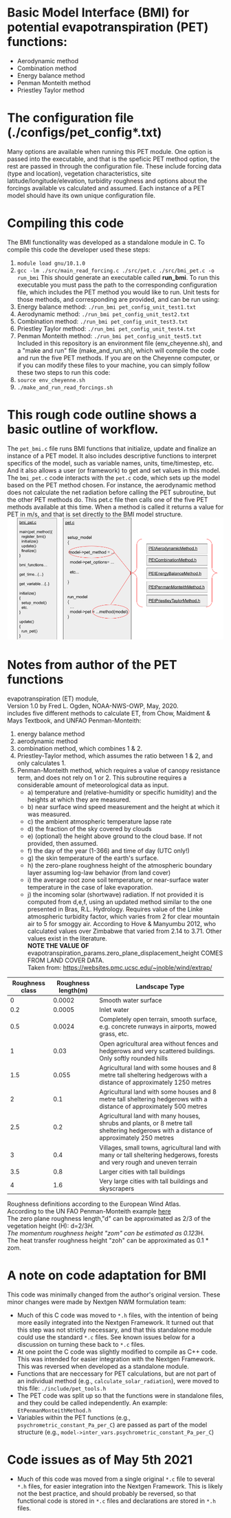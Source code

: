 # Basic Model Interface (BMI) for potential evapotranspiration (PET) functions:
* Aerodynamic method
* Combination method
* Energy balance method
* Penman Monteith method
* Priestley Taylor method

# The configuration file (./configs/pet_config*.txt)
Many options are available when running this PET module. One option is passed into the executable, and that is the speficic PET method option, the rest are passed in through the configuration file. These include forcing data (type and location), vegetation characteristics, site latitude/longitude/elevation, turbidity roughness and options about the forcings available vs calculated and assumed. Each instance of a PET model should have its own unique configuration file. 

# Compiling this code
The BMI functionality was developed as a standalone module in C. To compile this code the developer used these steps:
1. `module load gnu/10.1.0`
2. `gcc -lm ./src/main_read_forcing.c ./src/pet.c ./src/bmi_pet.c -o run_bmi`
This should generate an executable called **run_bmi**. To run this executable you must pass the path to the corresponding configuration file, which includes the PET method you would like to run. Unit tests for those methods, and corresponding are provided, and can be run using:
1. Energy balance method: `./run_bmi pet_config_unit_test1.txt`
2. Aerodynamic method: `./run_bmi pet_config_unit_test2.txt`
3. Combination method: `./run_bmi pet_config_unit_test3.txt`
4. Priestley Taylor method: `./run_bmi pet_config_unit_test4.txt`
5. Penman Monteith method: `./run_bmi pet_config_unit_test5.txt`
Included in this repository is an environment file (env_cheyenne.sh), and a "make and run" file (make_and_run.sh), which will compile the code and run the five PET methods. If you are on the Cheyenne computer, or if you can modify these files to your machine, you can simply follow these two steps to run this code:
1. `source env_cheyenne.sh`
2. `./make_and_run_read_forcings.sh`

# This rough code outline shows a basic outline of workflow. 
The `pet_bmi.c` file runs BMI functions that initialize, update and finalize an instance of a PET model. It also includes descriptive functions to interpret specifics of the model, such as variable names, units, time/timestep, etc. And it also allows a user (or framework) to get and set values in this model. The `bmi_pet.c` code interacts with the `pet.c` code, which sets up the model based on the PET method chosen. For instance, the aerodynamic method does not calculate the net radiation before calling the PET subroutine, but the other PET methods do. This pet.c file then calls one of the five PET methods available at this time. When a method is called it returns a value for PET in m/s, and that is set directly to the BMI model structure.
![code_flow](./figs/bmi_pet.png)

# Notes from author of the PET functions
evapotranspiration (ET) module,  
Version 1.0 by Fred L. Ogden, NOAA-NWS-OWP, May, 2020.  
includes five different methods to calculate ET, from Chow, Maidment & Mays Textbook, and UNFAO Penman-Monteith:  
1. energy balance method
2. aerodynamic method
3. combination method, which combines 1 & 2.
4. Priestley-Taylor method, which assumes the ratio between 1 & 2, and only calculates 1.
5. Penman-Monteith method, which requires a value of canopy resistance term, and does not rely on 1 or 2.
This subroutine requires a considerable amount of meteorological data as input.
   * a) temperature and (relative-humidity or specific humidity) and the heights at which they are measured.
   * b) near surface wind speed measurement and the height at which it was measured.
   * c) the ambient atmospheric temperature lapse rate
   * d) the fraction of the sky covered by clouds
   * e) (optional) the height above ground to the cloud base. If not provided, then assumed.
   * f) the day of the year (1-366) and time of day (UTC only!)
   * g) the skin temperature of the earth's surface.
   * h) the zero-plane roughness height of the atmospheric boundary layer assuming log-law behavior (from land cover)
   * i) the average root zone soil temperature, or near-surface water temperature in the case of lake evaporation.
   * j) the incoming solar (shortwave) radiation.  If not provided it is computed from d,e,f, using an updated method similar to the one presented in Bras, R.L. Hydrology.  Requires value of the Linke atmospheric turbidity factor, which varies from 2 for clear mountain air to 5 for smoggy air.  According to Hove & Manyumbu 2012, who calculated values over Zimbabwe that varied from 2.14 to 3.71.  Other values exist in the literature.  
**NOTE THE VALUE OF** evapotranspiration_params.zero_plane_displacement_height COMES FROM LAND COVER DATA.  
 Taken from:    https://websites.pmc.ucsc.edu/~jnoble/wind/extrap/  

| Roughness class  | Roughness length(m)  | Landscape Type                                                                             |  
| ---------- | ----------- | ------------------------------------------------------------------------------------------- |  
| 0         | 0.0002     | Smooth water surface                                                                       |  
| 0.2       | 0.0005     | Inlet water                                                                                |  
| 0.5       | 0.0024     | Completely open terrain, smooth surface, e.g. concrete runways in airports, mowed grass, etc.|  
| 1         | 0.03       | Open agricultural area without fences and hedgerows and very scattered buildings. Only softly rounded hills |  
| 1.5       | 0.055      | Agricultural land with some houses and 8 metre tall sheltering hedgerows with a distance of approximately 1250 metres |  
| 2         | 0.1        | Agricultural land with some houses and 8 metre tall sheltering hedgerows with a distance of approximately 500 metres |  
| 2.5       | 0.2        | Agricultural land with many houses, shrubs and plants, or 8 metre tall sheltering hedgerows with a distance of approximately 250 metres |  
| 3         | 0.4        | Villages, small towns, agricultural land with many or tall sheltering hedgerows, forests and very rough and uneven terrain |  
| 3.5       | 0.8        | Larger cities with tall buildings|  
| 4         | 1.6        | Very large cities with tall buildings and skyscrapers|  

Roughness definitions according to the European Wind Atlas.  
According to the UN FAO Penman-Monteith example [here](http://www.fao.org/3/X0490E/x0490e06.htm#aerodynamic%20resistance%20)  
The zero plane roughness length,"d" can be approximated as 2/3 of the vegetation height (H): d=2/3*H.  
The momentum roughness height "zom" can be estimated as 0.123*H.  
The heat transfer roughness height "zoh" can be approximated as 0.1 * zom.  

# A note on code adaptation for BMI
This code was minimally changed from the author's original version. These minor changes were made by Nextgen NWM formulation team:
* Much of this C code was moved to `*.h` files, with the intention of being more easily integrated into the Nextgen Framework. It turned out that this step was not strictly necessary, and that this standalone module could use the standard `*.c` files. See known issues below for a discussion on turning these back to `*.c` files.
* At one point the C code was slightly modified to compile as C++ code. This was intended for easier integration with the Nextgen Framework. This was reversed when developed as a standalone module.
* Functions that are neccessary for PET calculations, but are not part of an individual method (e.g., `calculate_solar_radiation`), were moved to this file: `./include/pet_tools.h`
* The PET code was split up so that the functions were in standalone files, and they could be called independently. An example: `EtPenmanMonteithMethod.h`
* Variables within the PET functions (e.g., `psychrometric_constant_Pa_per_C`) are passed as part of the model structure (e.g., `model->inter_vars.psychrometric_constant_Pa_per_C`)

# Code issues as of May 5th 2021
* Much of this code was moved from a single original `*.c` file to several `*.h` files, for easier integration into the Nextgen Framework. This is likely not the best practice, and should probably be reversed, so that functional code is stored in `*.c` files and declarations are stored in `*.h` files.
